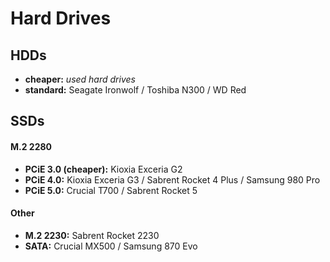 # Hard Drives

## HDDs

- **cheaper:** *used hard drives*
- **standard:** Seagate Ironwolf / Toshiba N300 / WD Red

## SSDs

#### M.2 2280

- **PCiE 3.0 (cheaper):** Kioxia Exceria G2
- **PCiE 4.0:** Kioxia Exceria G3 / Sabrent Rocket 4 Plus / Samsung 980 Pro 
- **PCiE 5.0:** Crucial T700 / Sabrent Rocket 5 

#### Other

- **M.2 2230:** Sabrent Rocket 2230
- **SATA:** Crucial MX500 / Samsung 870 Evo